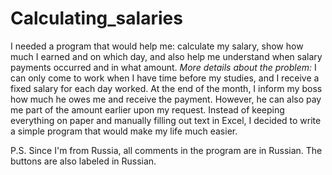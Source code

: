 # Calculating_salaries
  I needed a program that would help me: calculate my salary, show how much I earned and on which day, and also help me understand when salary payments occurred and in what amount.
*More details about the problem:*
  I can only come to work when I have time before my studies, and I receive a fixed salary for each day worked. At the end of the month, I inform my boss how much he owes me and receive the payment. However, he can also pay me part of the amount earlier upon my request.
  Instead of keeping everything on paper and manually filling out text in Excel, I decided to write a simple program that would make my life much easier.

P.S. Since I'm from Russia, all comments in the program are in Russian. The buttons are also labeled in Russian.
